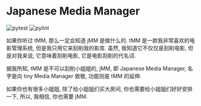 # Japanese Media Manager

![pytest](https://github.com/zqmillet/japanese_media_manager/actions/workflows/pytest.yml/badge.svg)
![pylint](https://github.com/zqmillet/japanese_media_manager/actions/workflows/pylint.yml/badge.svg)


如果你听过 tMM, 那么一定会知道 jMM 是做什么的. tMM 是一款我非常喜欢的电影管理系统, 但是我只用它来刮削我的影库. 虽然, 我知道它不仅仅是刮削电影, 但是对我来说, 它意味着刮削电影, 它是电影刮削的代名词.

据我所知, tMM 是不可以刮削小姐姐的, jMM, 即 Japanese Media Manager, 名字是向 tiny Media Manager 致敬, 功能则是 tMM 的延伸.

如果你也有很多小姐姐, 除了给小姐姐们买大房间, 你也需要给小姐姐们好好安排一下, 所以, 我相信, 你也需要 jMM.
